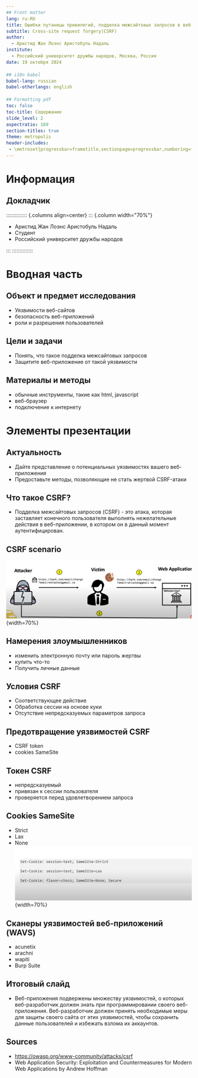 ```yaml
---
## Front matter
lang: ru-RU
title: Ошибки путаницы привилегий, подделка межсайтовых запросов в веб-приложениях.
subtitle: Cross-site request forgery(CSRF)
author:
  - Аристид Жан Лоэнс Аристобуль Надаль
institute:
  - Российский университет дружбы народов, Москва, Россия
date: 19 октобря 2024

## i18n babel
babel-lang: russian
babel-otherlangs: english

## Formatting pdf
toc: false
toc-title: Содержание
slide_level: 2
aspectratio: 169
section-titles: true
theme: metropolis
header-includes:
 - \metroset{progressbar=frametitle,sectionpage=progressbar,numbering=fraction}
---
```


# Информация

## Докладчик

:::::::::::::: {.columns align=center}
::: {.column width="70%"}

  * Аристид Жан Лоэнс Аристобуль Надаль
  * Студент
  * Российский университет дружбы народов
  
:::
::::::::::::::

# Вводная часть

## Объект и предмет исследования

- Уязвимости веб-сайтов
- безопасность веб-приложений
- роли и разрешения пользователей

## Цели и задачи

- Понять, что такое подделка межсайтовых запросов
- Защитите веб-приложение от такой уязвимости

## Материалы и методы

- обычные инструменты, такие как html, javascript
- веб-браузер
- подключение к интернету

# Элементы презентации

## Актуальность

- Дайте представление о потенциальных уязвимостях вашего веб-приложения
- Предоставьте методы, позволяющие не стать жертвой CSRF-атаки


## Что такое CSRF?

- Подделка межсайтовых запросов (CSRF) - это атака, которая заставляет конечного пользователя выполнять нежелательные действия в веб-приложении, в котором он в данный момент аутентифицирован.

## CSRF scenario
 ![CSRF scenario](image/img01.png){width=70%}
 

## Намерения злоумышленников

- изменить электронную почту или пароль жертвы
- купить что-то
- Получить личные данные
  
## Условия CSRF
- Соответствующее действие
- Обработка сессии на основе куки
- Отсутствие непредсказуемых параметров запроса

## Предотвращение уязвимостей CSRF
- CSRF token 
- cookies SameSite

## Токен CSRF
- непредсказуемый
- привязан к сессии пользователя
- проверяется перед удовлетворением запроса
  
## Cookies SameSite
- Strict
- Lax
- None
  ![Cookies SameSite](image/img02.png){width=70%}
  

## Сканеры уязвимостей веб-приложений (WAVS)
- acunetix 
- аrachni
- wapiti
- Burp Suite

## Итоговый слайд
- Веб-приложения подвержены множеству уязвимостей, о которых веб-разработчик должен знать при программировании своего веб-приложения. Веб-разработчик должен принять необходимые меры для защиты своего сайта от этих уязвимостей, чтобы сохранить данные пользователей и избежать взлома их аккаунтов.
  
## Sources
- https://owasp.org/www-community/attacks/csrf
- Web Application Security: Exploitation and Countermeasures for Modern Web Applications by Andrew Hoffman

